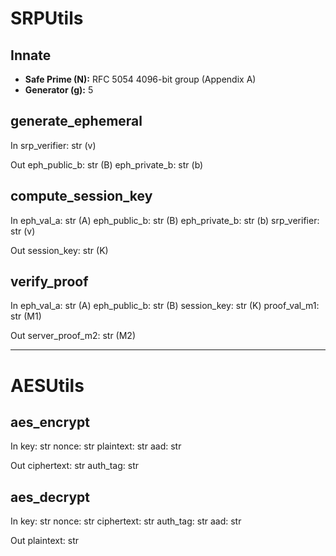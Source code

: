 # SRPUtils

## Innate
- **Safe Prime (N):** RFC 5054 4096-bit group (Appendix A)
- **Generator (g):** 5

## generate_ephemeral
In
srp_verifier: str (v)

Out
eph_public_b: str (B)
eph_private_b: str (b)

## compute_session_key
In
eph_val_a: str (A)
eph_public_b: str (B)
eph_private_b: str (b)
srp_verifier: str (v)

Out
session_key: str (K)

## verify_proof
In
eph_val_a: str (A)
eph_public_b: str (B)
session_key: str (K)
proof_val_m1: str (M1)

Out
server_proof_m2: str (M2)


---


# AESUtils

## aes_encrypt
In
key: str
nonce: str
plaintext: str
aad: str

Out
ciphertext: str
auth_tag: str

## aes_decrypt
In
key: str
nonce: str
ciphertext: str
auth_tag: str
aad: str

Out
plaintext: str
